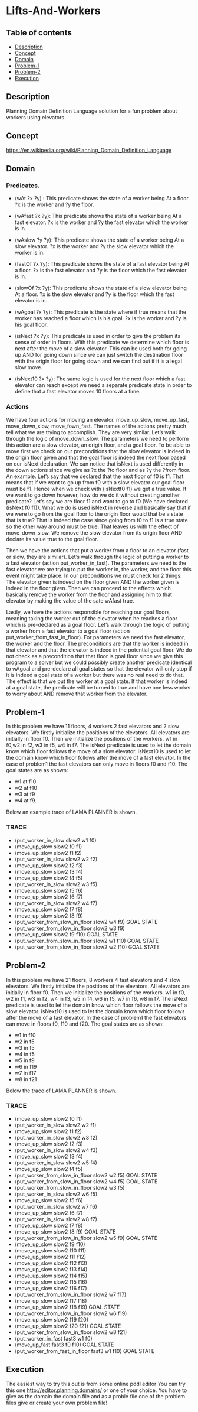 # Lifts-And-Workers

## Table of contents
* [Description](#description)
* [Concept](#concept)
* [Domain](#domain)
* [Problem-1](#problem-1)
* [Problem-2](#problem-2)
* [Execution](#execution)

## Description
Planning Domain Definition Language solution for a fun problem about workers using elevators

## Concept
https://en.wikipedia.org/wiki/Planning_Domain_Definition_Language

## Domain
### Predicates. 
- (wAt ?x ?y) : This predicate shows the state of a worker being At a floor. ?x is the worker and ?y the floor. 
 
- (wAfast ?x ?y): This predicate shows the state of a worker being At a fast elevator. ?x is the worker and ?y the fast elevator which the worker is in. 
 
- (wAslow ?y ?y): This predicate shows the state of a worker being At a slow elevator. ?x is the worker and ?y the slow elevator which the worker is in. 
 
- (fastOf ?x ?y): This predicate shows the state of a fast elevator being At a floor. ?x is the fast elevator and ?y is the floor which the fast elevator is in. 
 
- (slowOf ?x ?y): This predicate shows the state of a slow elevator being At a floor. ?x is the slow elevator and ?y is the floor which the fast elevator is in. 
 
- (wAgoal ?x ?y): This predicate is the state where if true means that the worker has reached a floor which is his goal. ?x is the worker and ?y is his goal floor. 
 
- (isNext ?x ?y): This predicate is used in order to give the problem its sense of order in floors. With this predicate we determine which floor is next after the move of a slow elevator. This can be used both for going up AND for going down since we can just switch the destination floor with the origin floor for going down and we can find out if it is a legal slow move. 
 
- (isNext10 ?x ?y): The same logic is used for the next floor which a fast elevator can reach except we need a separate predicate state in order to define that a fast elevator moves 10 floors at a time. 

### Actions
We have four actions for moving an elevator. move_up_slow, move_up_fast, move_down_slow, move_fown_fast. The names of the actions pretty much tell what we are trying to accomplish. They are very similar. 
Let’s walk through the logic of move_down_slow. The parameters we need to perform this action are a slow elevator, an origin floor, and a goal floor. To be able to move first we check on our preconditions that the slow elevator is indeed in the origin floor given and that the goal floor is indeed the next floor based on our isNext declaration. We can notice that isNext is used differently in the down actions since we give as ?x the ?to floor and as ?y the ?from floor. An example. Let’s say that we declared that the next floor of f0 is f1. That means that if we want to go up from f0 with a slow elevator our goal floor must be f1. Hence when we check with (isNextf0 f1) we get a true value. If we want to go down however, how do we do it without creating another predicate? Let’s say we are floor f1 and want to go to f0 (We have declared (isNext f0 f1)). What we do is used isNext in reverse and basically say that if we were to go from the goal floor to the origin floor would that be a state that is true? That is indeed the case since going from f0 to f1 is a true state so the other way around must be true. That leaves us with the effect of move_down_slow. We remove the slow elevator from its origin floor AND declare its value true to the goal floor. 
 
Then we have the actions that put a worker from a floor to an elevator (fast or slow, they are similar). 
Let’s walk through the logic of putting a worker to a fast elevator (action put_worker_in_fast). The parameters we need is the fast elevator we are trying to put the worker in, the worker, and the floor this event might take place. In our preconditions we must check for 2 things: The elevator given is indeed on the floor given AND the worker given is indeed in the floor given. Then we can proceed to the effects which basically remove the worker from the floor and assigning him to that elevator by making the value of the sate wAfast true.  
 
Lastly, we have the actions responsible for reaching our goal floors, meaning taking the worker out of the elevator when he reaches a floor which is pre-declared as a goal floor. Let’s walk through the logic of putting a worker from a fast elevator to a goal floor (action put_worker_from_fast_in_floor). For parameters we need the fast elevator, the worker and the floor. The preconditions are that the worker is indeed in that elevator and that the elevator is indeed in the potential goal floor. We do not check as a precondition that that floor is goal floor since we give this program to a solver but we could possibly create another predicate identical to wAgoal and pre-declare all goal states so that the elevator will only stop if it is indeed a goal state of a worker but there was no real need to do that. The effect is that we put the worker at a goal state. If that worker is indeed at a goal state, the predicate will be turned to true and have one less worker to worry about AND remove that worker from the elevator. 


## Problem-1
In this problem we have 11 floors, 4 workers 2 fast elevators and 2 slow elevators. We firstly initialize the positions of the elevators. All elevators are initially in floor f0. Then we initialize the positions of the workers. w1 in f0,w2 in f2, w3 in f5, w4 in f7. The isNext predicate is used to let the domain know which floor follows the move of a slow elevator. isNext10 is used to let the domain know which floor follows after the move of a fast elevator. In the case of problem1 the fast elevators can only move in floors f0 and f10. The goal states are as shown: 

- w1 at f10
- w2 at f10
- w3 at f9
- w4 at f9. 
 
Below an example trace of LAMA PLANNER is shown. 

### TRACE 
* (put_worker_in_slow slow2 w1 f0) 
* (move_up_slow slow2 f0 f1) 
* (move_up_slow slow2 f1 f2) 
* (put_worker_in_slow slow2 w2 f2) 
* (move_up_slow slow2 f2 f3) 
* (move_up_slow slow2 f3 f4) 
* (move_up_slow slow2 f4 f5) 
* (put_worker_in_slow slow2 w3 f5) 
* (move_up_slow slow2 f5 f6)
* (move_up_slow slow2 f6 f7) 
* (put_worker_in_slow slow2 w4 f7) 
* (move_up_slow slow2 f7 f8) 
* (move_up_slow slow2 f8 f9) 
* (put_worker_from_slow_in_floor slow2 w4 f9) 		GOAL STATE 	
* (put_worker_from_slow_in_floor slow2 w3 f9) 
* (move_up_slow slow2 f9 f10) 				GOAL STATE 	
* (put_worker_from_slow_in_floor slow2 w1 f10) 	GOAL STATE 	
* (put_worker_from_slow_in_floor slow2 w2 f10) 	GOAL STATE 	


## Problem-2
In this problem we have 21 floors, 8 workers 4 fast elevators and 4 slow elevators. We firstly initialize the positions of the elevators. All elevators are initially in floor f0. Then we initialize the positions of the workers. w1 in f0, w2 in f1, w3 in f2, w4 in f3, w5 in f4, w6 in f5, w7 in f6, w8 in f7.  The isNext predicate is used to let the domain know which floor follows the move of a slow elevator. isNext10 is used to let the domain know which floor follows after the move of a fast elevator. In the case of problem1 the fast elevators can move in floors f0, f10 and f20. The goal states are as shown: 

- w1 in f10
- w2 in f5
- w3 in f5
- w4 in f5
- w5 in f9
- w6 in f19
- w7 in f17
- w8 in f21

Below the trace of LAMA PLANNER is shown. 

### TRACE 
* (move_up_slow slow2 f0 f1) 
* (put_worker_in_slow slow2 w2 f1) 
* (move_up_slow slow2 f1 f2) 
* (put_worker_in_slow slow2 w3 f2) 
* (move_up_slow slow2 f2 f3) 
* (put_worker_in_slow slow2 w4 f3) 
* (move_up_slow slow2 f3 f4) 
* (put_worker_in_slow slow2 w5 f4) 
* (move_up_slow slow2 f4 f5) 
* (put_worker_from_slow_in_floor slow2 w2 f5) 			GOAL STATE 
* (put_worker_from_slow_in_floor slow2 w4 f5) 			GOAL STATE 
* (put_worker_from_slow_in_floor slow2 w3 f5) 
* (put_worker_in_slow slow2 w6 f5) 
* (move_up_slow slow2 f5 f6) 
* (put_worker_in_slow slow2 w7 f6) 
* (move_up_slow slow2 f6 f7) 
* (put_worker_in_slow slow2 w8 f7) 
* (move_up_slow slow2 f7 f8) 
* (move_up_slow slow2 f8 f9) 					GOAL STATE 
* (put_worker_from_slow_in_floor slow2 w5 f9) 			GOAL STATE 
* (move_up_slow slow2 f9 f10) 
* (move_up_slow slow2 f10 f11) 
* (move_up_slow slow2 f11 f12) 
* (move_up_slow slow2 f12 f13) 
* (move_up_slow slow2 f13 f14) 
* (move_up_slow slow2 f14 f15) 
* (move_up_slow slow2 f15 f16) 
* (move_up_slow slow2 f16 f17) 
* (put_worker_from_slow_in_floor slow2 w7 f17) 
* (move_up_slow slow2 f17 f18) 
* (move_up_slow slow2 f18 f19) 					GOAL STATE 
* (put_worker_from_slow_in_floor slow2 w6 f19) 
* (move_up_slow slow2 f19 f20) 
* (move_up_slow slow2 f20 f21) 					GOAL STATE 
* (put_worker_from_slow_in_floor slow2 w8 f21) 
* (put_worker_in_fast fast3 w1 f0) 
* (move_up_fast fast3 f0 f10) 					GOAL STATE 
* (put_worker_from_fast_in_floor fast3 w1 f10) 			GOAL STATE 

## Execution
The easiest way to try this out is from some online pddl editor
You can try this one http://editor.planning.domains/ or one of your choice. You have to give as the domain the domain file and as a proble file one of the problem files give or create your own problem file!
